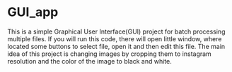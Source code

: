 # GUI_app

This is a simple Graphical User Interface(GUI) project for batch processing multiple files. If you will run this code, there will open little window, where located some buttons to select file, open it and then edit this file. The main idea of this project is changing images by cropping them to instagram resolution and the color of the image to black and white.
